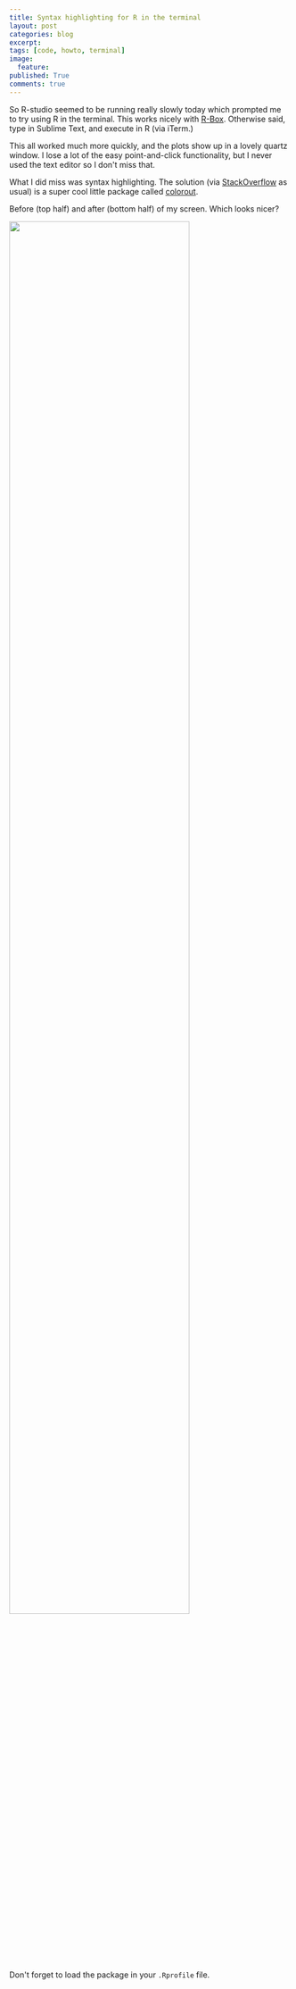 ```yaml
---
title: Syntax highlighting for R in the terminal
layout: post
categories: blog
excerpt:
tags: [code, howto, terminal]
image:
  feature:
published: True
comments: true
---
```


So R-studio seemed to be running really slowly today which prompted me to try using R in the terminal. This works nicely with [R-Box](https://github.com/randy3k/R-Box). Otherwise said, type in Sublime Text, and execute in R (via iTerm.)

This all worked much more quickly, and the plots show up in a lovely quartz window. I lose a lot of the easy point-and-click functionality, but I never used the text editor so I don't miss that.

What I did miss was syntax highlighting. The solution (via [StackOverflow](http://stackoverflow.com/a/14480255/992999) as usual) is a super cool little package called [colorout](http://www.lepem.ufc.br/jaa/colorout.html).

Before (top half) and after (bottom half) of my screen. Which looks nicer?


<img src = {{site.url}}/assets/media/141128_iTerm_colorout_screenshot.png style="width: 80%"/>


Don't forget to load the package in your `.Rprofile` file.

